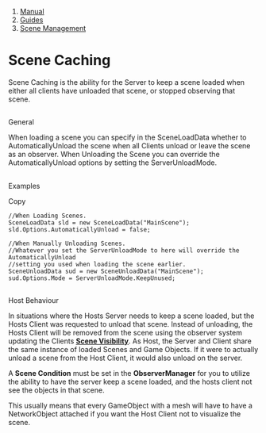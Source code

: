 1.  [Manual](/docs/manual)
3.  [Guides](/docs/manual/guides)
5.  [Scene Management](/docs/manual/guides/scene-management)

# Scene Caching

Scene Caching is the ability for the Server to keep a scene loaded when either all clients have unloaded that scene, or stopped observing that scene.

## 


General

When loading a scene you can specify in the SceneLoadData whether to AutomaticallyUnload the scene when all Clients unload or leave the scene as an observer. When Unloading the Scene you can override the AutomaticallyUnload options by setting the ServerUnloadMode.

## 


Examples

Copy

    //When Loading Scenes.
    SceneLoadData sld = new SceneLoadData("MainScene");
    sld.Options.AutomaticallyUnload = false;
    
    //When Manually Unloading Scenes.
    //Whatever you set the ServerUnloadMode to here will override the AutomaticallyUnload
    //setting you used when loading the scene earlier.
    SceneUnloadData sud = new SceneUnloadData("MainScene");
    sud.Options.Mode = ServerUnloadMode.KeepUnused;

## 


Host Behaviour

In situations where the Hosts Server needs to keep a scene loaded, but the Hosts Client was requested to unload that scene. Instead of unloading, the Hosts Client will be removed from the scene using the observer system updating the Clients [**Scene Visibility**](/docs/manual/guides/scene-management/scene-visibility). As Host, the Server and Client share the same instance of loaded Scenes and Game Objects. If it were to actually unload a scene from the Host Client, it would also unload on the server.

A **Scene Condition** must be set in the **ObserverManager** for you to utilize the ability to have the server keep a scene loaded, and the hosts client not see the objects in that scene.

This usually means that every GameObject with a mesh will have to have a NetworkObject attached if you want the Host Client not to visualize the scene.